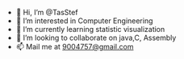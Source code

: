 - 👋 Hi, I’m @TasStef
- 👀 I’m interested in Computer Engineering
- 🌱 I’m currently learning statistic visualization
- 💞️ I’m looking to collaborate on java,C, Assembly
- 📫 Mail me at 9004757@gmail.com

<!---
TasStef/TasStef is a ✨ special ✨ repository because its `README.md` (this file) appears on your GitHub profile.
You can click the Preview link to take a look at your changes.
--->
